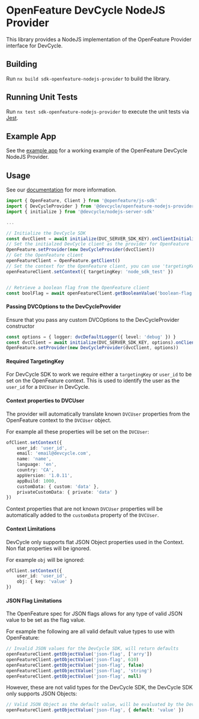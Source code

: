 # OpenFeature DevCycle NodeJS Provider

This library provides a NodeJS implementation of the OpenFeature Provider interface for DevCycle.

## Building

Run `nx build sdk-openfeature-nodejs-provider` to build the library.

## Running Unit Tests

Run `nx test sdk-openfeature-nodejs-provider` to execute the unit tests via [Jest](https://jestjs.io).

## Example App

See the [example app](/examples/openfeature-nodejs) for a working example of the OpenFeature DevCycle NodeJS Provider.

## Usage

See our [documentation](https://docs.devcycle.com/sdk/server-side-sdks/node/) for more information.

```typescript
import { OpenFeature, Client } from '@openfeature/js-sdk'
import { DevCycleProvider } from '@devcycle/openfeature-nodejs-provider'
import { initialize } from '@devcycle/nodejs-server-sdk'

... 

// Initialize the DevCycle SDK
const dvcClient = await initialize(DVC_SERVER_SDK_KEY).onClientInitialized()
// Set the initialzed DevCycle client as the provider for OpenFeature
OpenFeature.setProvider(new DevCycleProvider(dvcClient))
// Get the OpenFeature client
openFeatureClient = OpenFeature.getClient()
// Set the context for the OpenFeature client, you can use 'targetingKey' or 'user_id'
openFeatureClient.setContext({ targetingKey: 'node_sdk_test' })


// Retrieve a boolean flag from the OpenFeature client
const boolFlag = await openFeatureClient.getBooleanValue('boolean-flag', false)
```

#### Passing DVCOptions to the DevCycleProvider

Ensure that you pass any custom DVCOptions to the DevCycleProvider constructor

```typescript
const options = { logger: dvcDefaultLogger({ level: 'debug' }) }
const dvcClient = await initialize(DVC_SERVER_SDK_KEY, options).onClientInitialized()
OpenFeature.setProvider(new DevCycleProvider(dvcClient, options))
```

#### Required TargetingKey

For DevCycle SDK to work we require either a `targetingKey` or `user_id` to be set on the OpenFeature context. 
This is used to identify the user as the `user_id` for a `DVCUser` in DevCycle.

#### Context properties to DVCUser

The provider will automatically translate known `DVCUser` properties from the OpenFeature context to the `DVCUser` object.

For example all these properties will be set on the `DVCUser`:
```typescript
ofClient.setContext({
    user_id: 'user_id',
    email: 'email@devcycle.com',
    name: 'name',
    language: 'en',
    country: 'CA',
    appVersion: '1.0.11',
    appBuild: 1000,
    customData: { custom: 'data' },
    privateCustomData: { private: 'data' }
})
```

Context properties that are not known `DVCUser` properties will be automatically 
added to the `customData` property of the `DVCUser`.

#### Context Limitations

DevCycle only supports flat JSON Object properties used in the Context. Non flat properties will be ignored.

For example `obj` will be ignored: 
```typescript
ofClient.setContext({
    user_id: 'user_id',
    obj: { key: 'value' }
})
```

#### JSON Flag Limitations

The OpenFeature spec for JSON flags allows for any type of valid JSON value to be set as the flag value.

For example the following are all valid default value types to use with OpenFeature:
```typescript
// Invalid JSON values for the DevCycle SDK, will return defaults
openFeatureClient.getObjectValue('json-flag', ['arry'])
openFeatureClient.getObjectValue('json-flag', 610)
openFeatureClient.getObjectValue('json-flag', false)
openFeatureClient.getObjectValue('json-flag', 'string')
openFeatureClient.getObjectValue('json-flag', null)
```

However, these are not valid types for the DevCycle SDK, the DevCycle SDK only supports JSON Objects:
```typescript
// Valid JSON Object as the default value, will be evaluated by the DevCycle SDK
openFeatureClient.getObjectValue('json-flag', { default: 'value' })
```

